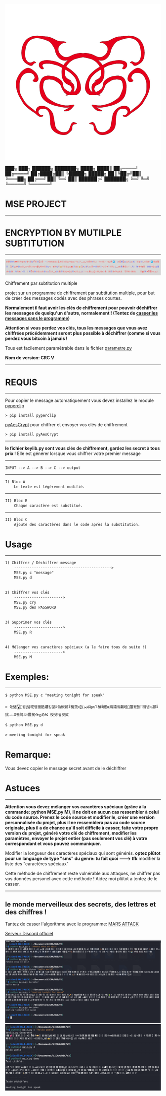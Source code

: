 ![image du projet](exemple/logo.png)


███╗   ███╗  ██████╗ ███████╗
████╗ ████║ ██╔════╝ ██╔════╝
██╔████╔██║ ╚█████╗  █████╗
██║╚██╔╝██║  ╚═══██╗ ██╔══╝
██║ ╚═╝ ██║ ██████╔╝ ███████╗
╚═╝     ╚═╝ ╚═════╝  ╚══════╝


# MSE PROJECT
-------------------------------------

# ENCRYPTION BY MUTILPLE SUBTITUTION
-------------------------------------
![cover](exemple/cover.jpg)


Chiffrement par subtitution multiple

projet sur un programme de chiffrement par subtitution multiple,
pour but de créer des messages codés avec des phrases courtes.


**Normalement il faut avoir les clés de chiffrement pour pouvoir déchiffrer les messages de quelqu'un d'autre, normalement ! (Tentez de [casser les messages sans le programme](https://discord.gg/E6qJmmKaEW))**

**Attention si vous perdez vos clés, tous les messages que vous avez chiffrées précédemment seront plus possible à déchiffrer (comme si vous perdez vous bitcoin à jamais !**


Tous est facilement paramétrable dans le fichier [parametre.py](https://github.com/flowlord/encryption-by-mutilple-subtitution/blob/main/parametre.py)

**Nom de version: CRC V**

---------------------------------------

# REQUIS
-------------------------------------
Pour copier le message automatiquement vous devez installez le module [pyperclip](https://pypi.org/project/pyperclip/)

	> pip install pyperclip
	
[pyAesCrypt](https://pypi.org/project/pyAesCrypt/) pour chiffrer et envoyer vos clés de chiffrement

	> pip install pyAesCrypt

	
-------------------------------------

**le fichier keylib.py sont vous clés de chiffrement, gardez les secret à tous prix !**
Elle est générer lorsque vous chiffrer votre premier message

-------------------------------------

    INPUT --> A --> B --> C --> output
--------------------------------------------------------------------------
    I) Bloc A
        Le texte est légèrement modifié.
--------------------------------------------------------------------------
    II) Bloc B
        Chaque caractère est substitué.
--------------------------------------------------------------------------
    II) Bloc C
        Ajoute des caractères dans le code après la substitution.


# Usage
---------------------------
	
	1) Chiffrer / Déchiffrer message
		-------------------------------------------->
		MSE.py c "message"
		MSE.py d


	2) Chiffrer vos clés
		---------------------->
		MSE.py cry
		MSE.py des PASSWORD


	3) Supprimer vos clés
		---------------------->
		MSE.py R
		
		
	4) Mélanger vos caractères spéciaux (a le faire tous de suite !)
		---------------------->
		MSE.py M
	

# Exemples:
---------------------------
	$ python MSE.py c "meeting tonight for speak"
	
	> 쓗턞🃅὎꾋⦏넲糀뀅獀㬶㜹킹껥⩞刍鲵鴇ꁺ樈蓅𒉗ﳀ𝌐㏘⠹楨ꎷ䤁ዚ㬙譆귘鷛堘籉뫴됺𒀀뀤넵⤯頨ꍪ扰𓋊Ჷ휏鹃𓃖農挘ᎇچめⶴ 㥅셋וֹ꿮뛋巭
	
	$ python MSE.py d
	
	> meeting tonight for speak


# Remarque:
Vous devez copier le message secret avant de le déchiffrer

# Astuces
---------------------------

**Attention vous devez mélanger vos caractères spéciaux (grâce à la commande: python MSE.py M), il ne doit en aucun cas ressembler à celui du code source. Prenez le code source et modifier le, créer une version personnalisée du projet, plus il ne ressemblera pas au code source originale, plus il a de chance qu'il soit difficile à casser, faite votre propre version du projet, généré votre clé de chiffrement, modifier les paramètres, envoyer le projet entier (pas seulement vos clé) à votre correspondant et vous pouvez communiquer.**


Modifier la longueur des caractères spéciaux qui sont générés.
**optez plûtot pour un language de type "sms" du genre: tu fait quoi  ---> tfk**
modifier la liste des "caractères spéciaux"

Cette méthode de chiffrement reste vulnérable
aux attaques, ne chiffrer pas vos données personel avec cette méthode !
Aidez moi plûtot a tentez de le casser.

-----------------------------------
le monde merveilleux des secrets, des lettres et des
chiffres !
---------------------------------------

Tantez de casser l'algorithme avec le programme: [MARS ATTACK](https://discord.gg/E6qJmmKaEW)

[Serveur Discord officiel ](https://discord.gg/YQCufGwwwt)

![demo file 2](exemple/cap_ex.png)
![demo file 3](exemple/cap_ex2.png)





